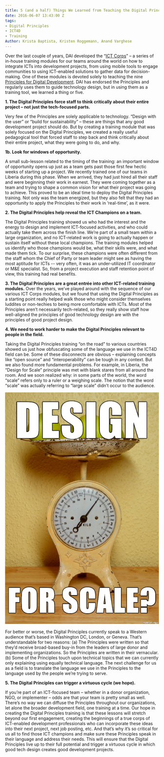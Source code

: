 ```yaml
---
title: 5 (and a half) Things We Learned from Teaching the Digital Principles
date: 2016-06-07 13:43:00 Z
tags:
- Digital Principles
- ICT4D
- Training
Author: Krista Baptista, Kristen Roggemann, Anand Varghese
---
```


Over the last couple of years, DAI developed the “[ICT Corps](http://www.ictworks.org/2016/03/30/ict-innovation-corps-teaching-digital-principles-to-non-techie-staff/)” – a series of in-house training modules for our teams around the world on how to integrate ICTs into development projects, from using mobile tools to engage communities to using ICT-enabled solutions to gather data for decision-making. One of these modules is devoted solely to teaching the nine [Principles for Digital Development](http://digitalprinciples.org/). DAI has endorsed the Principles and regularly uses them to guide technology design, but in using them as a training tool, we learned a thing or five. 

**1. The Digital Principles force staff to think critically about their entire project – not just the tech-focused parts.**

Very few of the Principles are solely applicable to technology.  “Design with the user” or “build for sustainability” – these are things that any good development project should do. But by creating a training module that was solely focused on the Digital Principles, we created a really useful pedagogical tool that forced staff to step back and think critically about their entire project, what they were going to do, and why. 

**1b. Look for windows of opportunity.**

A small sub-lesson related to the timing of the training: an important window of opportunity opens up just as a team gets past those first few hectic weeks of starting up a project. We recently trained one of our teams in Liberia during this phase. When we arrived, they had just hired all their staff and were beginning their work in earnest. They were coming together as a team and trying to shape a common vision for what their project was going to achieve. This proved to be an ideal time to deploy the Digital Principles training. Not only was the team energized, but they also felt that they had an opportunity to apply the Principles to their work in ‘real-time’, as it were. 

**2. The Digital Principles help reveal the ICT Champions on a team.** 

The Digital Principles training showed us who had the interest and the energy to design and implement ICT-focused activities, and who could actually take them across the finish line. We’re part of a small team within a large organization, and no ICT-related work is going to actually happen or sustain itself without these local champions. The training modules helped us identify who those champions would be, what their skills were, and what made them tick. To our surprise, these champions were often different from the staff whom the Chief of Party or team leader might see as having the most aptitude for ICTs -- very often, it was an under-utilized IT coordinator or M&E specialist. So, from a project execution and staff retention point of view, this training had real benefits.  

**3. The Digital Principles are a great entrée into other ICT-related training modules.** 
Over the years, we’ve played around with the sequence of our various ICT Corps modules, but we found that using the Digital Principles as a starting point really helped walk those who might consider themselves luddites or non-techies to being more comfortable with ICTs. Most of the Principles aren’t necessarily tech-related, so they really show staff how well-aligned the principles of good technology design are with the principles of good project design.  

**4. We need to work harder to make the Digital Principles relevant to people in the field.** 

Taking the Digital Principles training “on the road” to various countries showed us just how obfuscating some of the language we use in the ICT4D field can be.  Some of these disconnects are obvious – explaining concepts like “open source” and “interoperability” can be tough in any context. But we also found more fundamental problems.  For example, in Liberia, the “Design for Scale” principle was met with blank stares from all around the room. And we soon realized why: in some parts of the world, the word “scale” refers only to a ruler or a weighing scale. The notion that the word “scale” was actually referring to “large scale” didn’t occur to the audience. 

![YZSNQ64.png](/uploads/YZSNQ64.png)

For better or worse, the Digital Principles currently speak to a Western audience that’s based in Washington DC, London, or Geneva. That’s understandable for two reasons: (a) The Principles were written so that they’d receive broad-based buy-in from the leaders of large donor and implementing organizations. So the Principles are written in their vernacular. (b) Some of the Principles touch upon technical topics that we can currently only explaining using equally technical language. The next challenge for us as a field is to translate the language we use in the Principles to the language used by the people we’re trying to serve. 

**5. The Digital Principles can trigger a virtuous cycle (we hope).**

If you’re part of an ICT-focused team – whether in a donor organization, NGO, or implementer – odds are that your team is pretty small as well. There’s no way we can diffuse the Principles throughout our organizations, let alone the broader development field, one training at a time. Our hope in creating the Digital Principles training is that these lessons will stretch beyond our first engagement, creating the beginnings of a true corps of ICT-enabled development professionals who can incorporate these ideas into their next project, next job posting, etc. And that’s why it’s so critical for us all to find those ICT champions and make sure these Principles speak in their language and address their needs. This will ensure that the Digital Principles live up to their full potential and trigger a virtuous cycle in which good tech design creates good development projects. 